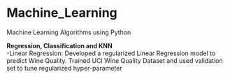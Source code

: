 # Machine_Learning
Machine Learning Algorithms using Python

**Regression, Classification and KNN** <br />
-Linear Regression:
Developed a regularized Linear Regression model to predict Wine Quality. Trained UCI Wine Quality Dataset and used validation set to tune regularized hyper-parameter  
